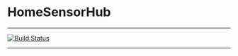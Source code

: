 # HomeSensorHub

---
[![Build Status](https://kenjins.tinker.haus/buildStatus/icon?job=HomeSensorHub%2Fmaster)](https://kenjins.tinker.haus/job/HomeSensorHub/job/master/)

---
